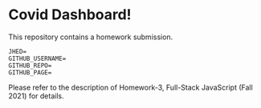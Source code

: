 # Covid Dashboard!

This repository contains a homework submission.

```text
JHED=
GITHUB_USERNAME=
GITHUB_REPO=
GITHUB_PAGE=
```

Please refer to the description of Homework-3, Full-Stack JavaScript (Fall 2021) for details.
